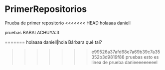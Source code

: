 # PrimerRepositorios
Prueba de primer repositorio
<<<<<<< HEAD
holaaaa daniell

pruebas BABALACHUYA:3

=======
holaaaa daniell|hola Bárbara qué tal?
>>>>>>> e99526a37afd68e7a69b39c7a35352b3d9819f88
pruebas
esto es linea de prueba danieeeeeeeeel
